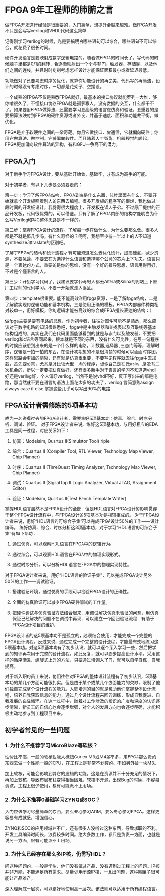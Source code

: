 # FPGA 9年工程师的肺腑之言

做FPGA开发这行经验是很重要的，入门简单，想提升会越来越难。做FPGA开发不只是会写写verilog和VHDL代码这么简单.

记得刚学习verilog的时候，光是要搞明白哪些语句可以综合，哪些语句不可以综合，就花费了很长时间。

硬件开发语言是要映射成数字逻辑电路的，随着做FPGA的时间长了，写代码的时候脑子里都是0/1的翻转，会逐渐映射出一个个与非门、触发器、存储器，以及他们之间的连线，并且时时刻刻考虑怎样设计才能保证面积最小或者延迟最低。

功能做对了还要考虑时序的优化，就算你功能设计的再完美，代码写的再简洁，设计的时候没有考虑时序，一切都是花架子、空摆设。

一个成熟的FPGA不仅是熟悉FPGA就好，最基本的接口协议就能罗列一大堆，够你啃很久了，不懂接口协议FPGA就是孤家寡人，没有数据的交互，什么都干不了。如果要用FPGA做算法，还需要学习更高级的语言做仿真和验证，更重要的是要把算法映射到FPGA的硬件资源或者外设，并基于速度、面积和功能做平衡，做优化。

FPGA是介于软硬件之间的一朵奇葩。你用它做接口、做通信，它就偏向硬件；你用它做算法、做控制，它就偏向软件。而且随着人工智能、机器视觉的崛起，FPGA更加偏向软件算法的异构，有和GPU一争高下的潜力。

## FPGA入门

对于新手学习FPGA设计，要从基础开始做，基础牢，才有成为高手的可能。

对于初学者，有以下几步是必须要走的：  

第一步：学习了解FPGA结构，FPGA到底是什么东西，芯片里面有什么，不要开始就拿个开发板照着别人的东西去编程。很多开发板的程序写的很烂，我也做过一段时间的开发板设计，我觉得很大程度上，开发板在误人子弟。不过原厂提供的正品开发板，代码很优秀的，可以借鉴。只有了解了FPGA内部的结构才能明白为什么写Verilog和写C整体思路是不一样的。

  

第二步：掌握FPGA设计的流程。了解每一步在做什么，为什么要那么做。很多人都是不就是那几步吗，有什么奇怪的？呵呵，我想至少有一半以上的人不知道synthesize和traslate的区别吧。

  

了解了FPGA的结构和设计流程才有可能知道怎么去优化设计，提高速度，减少资源，不要急躁，不要去在为选择什么语言和选择哪个公司的芯片上下功夫。语言只是一个表达的方式，重要的是你的思维，没有一个好的指导思想，语言用得再好，不过是个懂语言的人。

  

第三步：开始学习代码了。我建议要学代码的人都去Altera或Xilinx的网站上下原厂工程师的代码学习。不要一开始就走入误区。

  

第四步：template很重要。能不能高效利用fpga资源，一是了解fpga结构，二是了解欲实现的逻辑功能和基本机构，三是使用正确的模板。FPGA内部器件种类相对较单一，用好模板，你的逻辑才能被高效的综合成FPGA擅长表达的结构：）

  

做fpga主要是要有电路的思想，作为初学者，往往对器件可能不是熟悉，那么应该对于数字电路的知识很熟悉吧，fpga中是由触发器和查找表以及互联线等基本结构组成的，其实在我们在代码里面能够看到的就是与非门以及触发器，不要把verilog和c语言等同起来，根本就是不同的东西，没有什么可比性，在写一句程序的时候应该想到出来的是一个什么样的电路，计数器,选择器 ,三态门等等，理解时序，逻辑是一拍一拍的东西，在设计初期想的不是很清楚的时候可以画画时序图，这样思路会更加的清晰，还有就是仿真很重要，不要写完程序就去往fpga中去加载，首先要仿真，尤其是对比较大型一点的程序，想像自己是在做asic，是没有二次机会的，所以一定要把仿真做好，还有很多新手对于语言的学习不知道选vhdl好还是verilog好，个人偏好verilog，当然不是说vhdl不好，反正写出来的都是电路，那当然就不要在语言的语法上面花太多的功夫了，verilog 言简意赅assign always case if else 掌握这些几乎可以写出90%的电路


## FPGA设计者需修炼的5项基本功

成为一名说得过去的FPGA设计者，需要练好5项基本功：仿真、综合、时序分析、调试、验证。
对于FPGA设计者来说，练好这5项基本功，与用好相应的EDA工具是同一过程，对应关系如下：

1. 仿真：Modelsim, Quartus II(Simulator Tool) riple

2. 综合：Quartus II (Compiler Tool, RTL Viewer, Technology Map Viewer, Chip Planner)

3. 时序：Quartus II (TimeQuest Timing Analyzer, Technology Map Viewer, Chip Planner)

4. 调试：Quartus II (SignalTap II Logic Analyzer, Virtual JTAG, Assignment Editor)

5. 验证：Modelsim, Quartus II(Test Bench Template Writer)

掌握HDL语言虽然不是FPGA设计的全部，但是HDL语言对FPGA设计的影响贯穿于整个FPGA设计流程中，与FPGA设计的5项基本功是相辅相成的。
对于FPGA设计者来说，用好“HDL语言的可综合子集”可以完成FPGA设计50%的工作——设计编码。
练好仿真、综合、时序分析这3项基本功，对于学习“HDL语言的可综合子集”有如下帮助：

1. 通过仿真，可以观察HDL语言在FPGA中的逻辑行为。

2. 通过综合，可以观察HDL语言在FPGA中的物理实现形式。

3. 通过时序分析，可以分析HDL语言在FPGA中的物理实现特性。

对于FPGA设计者来说，用好“HDL语言的验证子集”，可以完成FPGA设计另外50%的工作——调试验证。

1. 搭建验证环境，通过仿真的手段可以检验FPGA设计的正确性。

2. 全面的仿真验证可以减少FPGA硬件调试的工作量。

3. 把硬件调试与仿真验证方法结合起来，用调试解决仿真未验证的问题，用仿真保证已经解决的问题不在调试中再现，可以建立一个回归验证流程，有助于FPGA设计项目的维护。

FPGA设计者的这5项基本功不是孤立的，必须结合使用，才能完成一个完整的FPGA设计流程。反过来说，通过完成一个完整的设计流程，才能最有效地练习这5项基本功。对这5项基本功有了初步认识，就可以逐个深入学习一些，然后把学到的知识再次用于完整的设计流程。如此反复，就可以逐步提高设计水平。采用这样的循序渐进、螺旋式上升的方法，只要通过培训入了门，就可以自学自练，自我提高。

对于新入职的员工来说，他们往往对FPGA的整体设计流程有了初步认识，5项基本功的某几个方面可能很扎实。但是由于某个或某几个方面能力的欠缺，限制了他们独自完成整个设计流程的能力。入职培训的目的就是帮助他们掌握整体设计流程，培养自我获取信息的能力，通过几个设计流程来回的训练，形成自我促进、自我发展的良性循环。在这一过程中，随着对工作涉及的知识的广度和深度的认识逐步清晰，新员工的自信心也会逐步增强，对个人的发展方向也会逐步明确，才能积极主动地参与到工程项目中来。

## 初学者常见的一些问题

### **1. 为什么不推荐学习MicroBlaze等软核？**

性价比不高，一般的软核性能大概跟Cortex M3或M4差不多，用FPGA那么贵的东西去做一个性能一般的CPU，在工程上是非常不划算的。不如另外加一块M3。

加上软核，可能会影响到其它的逻辑的功能。这是在资源并不十分充足的情况下，再加上软核，导致布局布线变得相当困难。软核不开源，出现Bug的时候，不容易调试。工程上很少使用，极有可能派不上用场。

### **2. 为什么不推荐0基础学习ZYNQ或SOC？**

入门应该学习尽量简单的东西，要么专心学习ARM，要么专心学习FPGA。这样更容易有成就感，增强信心。

ZYNQ和SOC的应用领域并不广，还有很多人没听过这种东西，导致求职的不利。开发工具编译时间长，浪费较多时间。绝大多数工作，都只是负责一方面，也就是说另一方面，很有可能派不上用场。

### **3. 为什么已经存在那么多IP核，仍需写HDL？**

问这种问题的，一般是学生，他们没有做过产品，没有遇到过工程上的问题。IP核并非万能，不能满足所有需求。尽量少用闭源IP核，一旦出问题，这种黑匣子很可能让产品难产。

深入理解底一层次，可以更好地使用高一层次。该法则可以适用于所有编程语言。

